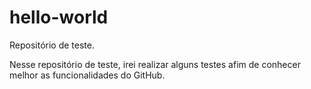 # hello-world
Repositório de teste.

Nesse repositório de teste, irei realizar alguns testes afim de conhecer melhor as funcionalidades do GitHub.
